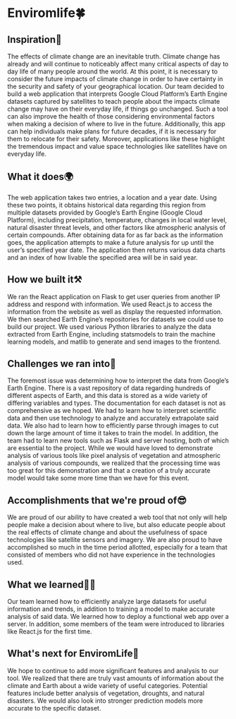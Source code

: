 # Enviromlife🍀

## Inspiration🤔
The effects of climate change are an inevitable truth. Climate change has already and will continue to noticeably affect many critical aspects of day to day life of many people around the world. At this point, it is necessary to consider the future impacts of climate change in order to have certainty in the security and safety of your geographical location. Our team decided to build a web application that interprets Google Cloud Platform’s Earth Engine datasets captured by satellites to teach people about the impacts climate change may have on their everyday life, if things go unchanged. Such a tool can also improve the health of those considering environmental factors when making a decision of where to live in the future. Additionally, this app can help individuals make plans for future decades, if it is necessary for them to relocate for their safety. Moreover, applications like these highlight the tremendous impact and value space technologies like satellites have on everyday life.
## What it does🌍
The web application takes two entries, a location and a year date. Using these two points, it obtains historical data regarding this region from multiple datasets provided by Google’s Earth Engine (Google Cloud Platform), including precipitation, temperature, changes in local water level, natural disaster threat levels, and other factors like atmospheric analysis of certain compounds. After obtaining data for as far back as the information goes, the application attempts to make a future analysis for up until the user’s specified year date. The application then returns various data charts and an index of how livable the specified area will be in said year.
## How we built it⚒
We ran the React application on Flask to get user queries from another IP address and respond with information. We used React.js to access the information from the website as well as display the requested information. We then searched Earth Engine’s repositories for datasets we could use to build our project. We used various Python libraries to analyze the data extracted from Earth Engine, including statsmodels to train the machine learning models, and matlib to generate and send images to the frontend.
## Challenges we ran into🦯
The foremost issue was determining how to interpret the data from Google’s Earth Engine. There is a vast repository of data regarding hundreds of different aspects of Earth, and this data is stored as a wide variety of differing variables and types. The documentation for each dataset is not as comprehensive as we hoped. We had to learn how to interpret scientific data and then use technology to analyze and accurately extrapolate said data. We also had to learn how to efficiently parse through images to cut down the large amount of time it takes to train the model. In addition, the team had to learn new tools such as Flask and server hosting, both of which are essential to the project. While we would have loved to demonstrate analysis of various tools like pixel analysis of vegetation and atmospheric analysis of various compounds, we realized that the processing time was too great for this demonstration and that a creation of a truly accurate model would take some more time than we have for this event.
## Accomplishments that we're proud of😎
We are proud of our ability to have created a web tool that not only will help people make a decision about where to live, but also educate people about the real effects of climate change and about the usefulness of space technologies like satellite sensors and imagery. We are also proud to have accomplished so much in the time period allotted, especially for a team that consisted of members who did not have experience in the technologies used.
## What we learned👨‍🔬
Our team learned how to efficiently analyze large datasets for useful information and trends, in addition to training a model to make accurate analysis of said data. We learned how to deploy a functional web app over a server. In addition, some members of the team were introduced to libraries like React.js for the first time.
## What's next for EnviromLife🤩
We hope to continue to add more significant features and analysis to our tool. We realized that there are truly vast amounts of information about the climate and Earth about a wide variety of useful categories. Potential features include better analysis of vegetation, droughts, and natural disasters. We would also look into stronger prediction models more accurate to the specific dataset.

